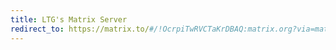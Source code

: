 ```yaml
---
title: LTG's Matrix Server
redirect_to: https://matrix.to/#/!OcrpiTwRVCTaKrDBAQ:matrix.org?via=matrix.org
---
```

